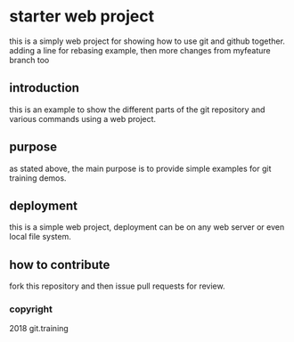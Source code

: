 # starter web project

this is a simply web project for showing how to use git and github together. adding a line for rebasing example, then more changes from myfeature branch too

## introduction

this is an example to show the different parts of the git repository and various commands using a web project.

## purpose

as stated above, the main purpose is to provide simple examples for git training demos.

## deployment

this is a simple web project, deployment can be on any web server or even local file system.

## how to contribute

fork this repository and then issue pull requests for review.

### copyright

2018 git.training